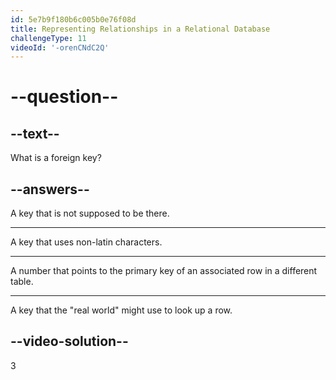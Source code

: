 ```yaml
---
id: 5e7b9f180b6c005b0e76f08d
title: Representing Relationships in a Relational Database
challengeType: 11
videoId: '-orenCNdC2Q'
---
```


# --question--

## --text--

What is a foreign key?

## --answers--

A key that is not supposed to be there.

---

A key that uses non-latin characters.

---

A number that points to the primary key of an associated row in a different table.

---

A key that the "real world" might use to look up a row.

## --video-solution--

3

